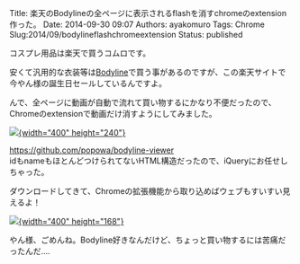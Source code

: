 Title: 楽天のBodylineの全ページに表示されるflashを消すchromeのextension作った。
Date: 2014-09-30 09:07
Authors: ayakomuro
Tags:  Chrome
Slug:2014/09/bodylineflashchromeextension
Status: published

コスプレ用品は楽天で買うコムロです。


安くて汎用的な衣装等は[Bodyline](http://www.rakuten.co.jp/bodyline/)で買う事があるのですが、この楽天サイトで今やん様の誕生日セールしているんですよ。

んで、全ページに動画が自動で流れて買い物するにかなり不便だったので、Chromeのextensionで動画だけ消すようにしてみました。

[![](http://1.bp.blogspot.com/-gBaUsThXOfg/VCpxJXlD-LI/AAAAAAAAccs/9wnKWVwD64s/s1600/%E3%82%B9%E3%82%AF%E3%83%AA%E3%83%BC%E3%83%B3%E3%82%B7%E3%83%A7%E3%83%83%E3%83%88%2B2014-09-30%2B17.59.04.png){width="400"
height="240"}](http://1.bp.blogspot.com/-gBaUsThXOfg/VCpxJXlD-LI/AAAAAAAAccs/9wnKWVwD64s/s1600/%E3%82%B9%E3%82%AF%E3%83%AA%E3%83%BC%E3%83%B3%E3%82%B7%E3%83%A7%E3%83%83%E3%83%88%2B2014-09-30%2B17.59.04.png)



<https://github.com/popowa/bodyline-viewer>  
idもnameもほとんどつけられてないHTML構造だったので、iQueryにお任せしちゃった。

ダウンロードしてきて、Chromeの拡張機能から取り込めばウェブもすいすい見えるよ！

[![](http://1.bp.blogspot.com/-MUZ_x8h5mzg/VCpyqLXD_nI/AAAAAAAAcc4/QAOsGg4qo9c/s1600/%E3%82%B9%E3%82%AF%E3%83%AA%E3%83%BC%E3%83%B3%E3%82%B7%E3%83%A7%E3%83%83%E3%83%88%2B2014-09-30%2B18.05.31.png){width="400"
height="168"}](http://1.bp.blogspot.com/-MUZ_x8h5mzg/VCpyqLXD_nI/AAAAAAAAcc4/QAOsGg4qo9c/s1600/%E3%82%B9%E3%82%AF%E3%83%AA%E3%83%BC%E3%83%B3%E3%82%B7%E3%83%A7%E3%83%83%E3%83%88%2B2014-09-30%2B18.05.31.png)


やん様、ごめんね。Bodyline好きなんだけど、ちょっと買い物するには苦痛だったんだ\....
